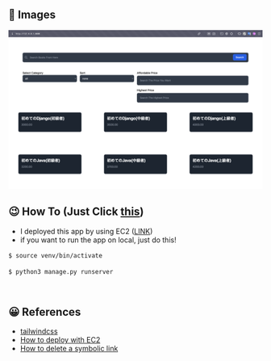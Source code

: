 ## 👀 Images
<img src="./readme_images/image.png">

<br>

## 😉 How To (Just Click [this](http://18.183.25.105/))
- I deployed this app by using EC2 ([LINK](http://18.183.25.105/))
- if you want to run the app on local, just do this!
```
$ source venv/bin/activate

$ python3 manage.py runserver
```


<br>

## 😀 References
- [tailwindcss](https://zenn.dev/hathle/articles/django-tailwindcss)
- [How to deploy with EC2](https://qiita.com/Bashi50/items/d5bc47eeb9668304aaa2#github%E3%81%8B%E3%82%89%E3%82%AF%E3%83%AD%E3%83%BC%E3%83%B3%E3%81%99%E3%82%8B)
- [How to delete a symbolic link](https://teratail.com/questions/888xjzb1lst4co)